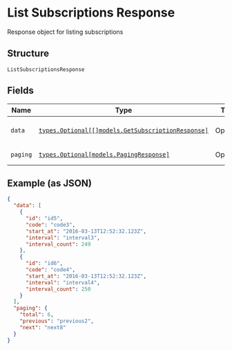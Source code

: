
# List Subscriptions Response

Response object for listing subscriptions

## Structure

`ListSubscriptionsResponse`

## Fields

| Name | Type | Tags | Description |
|  --- | --- | --- | --- |
| `data` | [`types.Optional[[]models.GetSubscriptionResponse]`](../../doc/models/get-subscription-response.md) | Optional | The subscription objects |
| `paging` | [`types.Optional[models.PagingResponse]`](../../doc/models/paging-response.md) | Optional | Paging object |

## Example (as JSON)

```json
{
  "data": [
    {
      "id": "id5",
      "code": "code3",
      "start_at": "2016-03-13T12:52:32.123Z",
      "interval": "interval3",
      "interval_count": 249
    },
    {
      "id": "id6",
      "code": "code4",
      "start_at": "2016-03-13T12:52:32.123Z",
      "interval": "interval4",
      "interval_count": 250
    }
  ],
  "paging": {
    "total": 6,
    "previous": "previous2",
    "next": "next8"
  }
}
```

